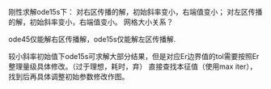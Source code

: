 刚性求解ode15s下：
对右区传播的解，初始斜率变小，右端值变小；
对左区传播的解，初始斜率变小，右端值变小。
网格大小关系？

ode45仅能解右区传播解，ode15s仅能解左区传播解.

较小斜率初始值下ode15s可求解大部分结果，但是对应Er边界值的tol需要按照Er整理量级具体修改。（过于理想，耗时，弃）
直接查找本征值（使用max iter），找到后再具体调整初始参数修改作图。